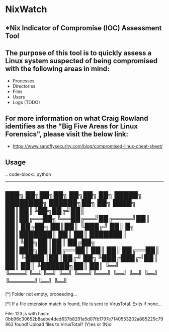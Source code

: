 # NixWatch

## *Nix Indicator of Compromise (IOC) Assessment Tool

## The purpose of this tool is to quickly assess a Linux system suspected of being compromised with the following areas in mind:

- Processes
- Directories
- Files
- Users
- Logs (TODO)

## For more information on what Craig Rowland identifies as the "Big Five Areas for Linux Forensics", please visit the below link:

- https://www.sandflysecurity.com/blog/compromised-linux-cheat-sheet/

## Usage

.. code-block:: python

---------------------------------------------------------------
███╗   ██╗██╗██╗  ██╗██╗    ██╗ █████╗ ████████╗ ██████╗██╗  ██╗
████╗  ██║██║╚██╗██╔╝██║    ██║██╔══██╗╚══██╔══╝██╔════╝██║  ██║
██╔██╗ ██║██║ ╚███╔╝ ██║ █╗ ██║███████║   ██║   ██║     ███████║
██║╚██╗██║██║ ██╔██╗ ██║███╗██║██╔══██║   ██║   ██║     ██╔══██║
██║ ╚████║██║██╔╝ ██╗╚███╔███╔╝██║  ██║   ██║   ╚██████╗██║  ██║
╚═╝  ╚═══╝╚═╝╚═╝  ╚═╝ ╚══╝╚══╝ ╚═╝  ╚═╝   ╚═╝    ╚═════╝╚═╝  ╚═╝
---------------------------------------------------------------

[*] Folder not empty, prcoeeding...


[*] If a file extension match is found, file is sent to VirusTotal. Exits if none...

File: 123.js with hash: 0bb96c30652b8aebe4ded637b8291a5d07fb1797e7140553202a885229c79963 found!
Upload files to VirusTotal? (Y)es or (N)o
